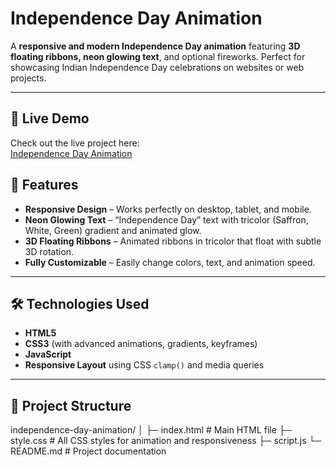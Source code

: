 # Independence Day Animation

A **responsive and modern Independence Day animation** featuring **3D floating ribbons, neon glowing text**, and optional fireworks. Perfect for showcasing Indian Independence Day celebrations on websites or web projects.  

---
## 🔗 Live Demo

Check out the live project here:  
[Independence Day Animation](https://pranjalpatel044.github.io/Independence-day-Animation/)

## 🌟 Features

- **Responsive Design** – Works perfectly on desktop, tablet, and mobile.
- **Neon Glowing Text** – “Independence Day” text with tricolor (Saffron, White, Green) gradient and animated glow.
- **3D Floating Ribbons** – Animated ribbons in tricolor that float with subtle 3D rotation.
- **Fully Customizable** – Easily change colors, text, and animation speed.

---

## 🛠️ Technologies Used

- **HTML5**
- **CSS3** (with advanced animations, gradients, keyframes)
- **JavaScript** 
- **Responsive Layout** using CSS `clamp()` and media queries

---

## 📁 Project Structure

independence-day-animation/
│
├─ index.html # Main HTML file
├─ style.css # All CSS styles for animation and responsiveness
├─ script.js 
└─ README.md # Project documentation
